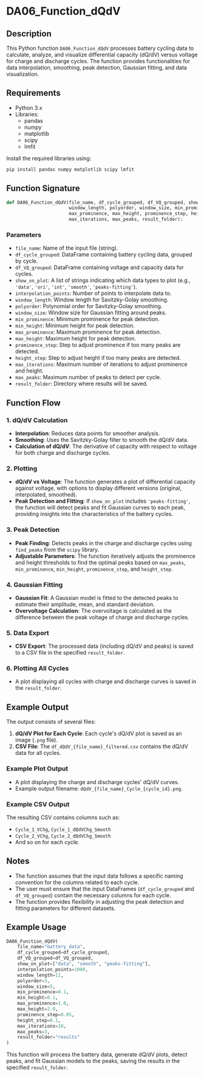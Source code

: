 # DA06_Function_dQdV

## Description

This Python function `DA06_Function_dQdV` processes battery cycling data to calculate, analyze, and visualize differential capacity (dQ/dV) versus voltage for charge and discharge cycles. The function provides functionalities for data interpolation, smoothing, peak detection, Gaussian fitting, and data visualization.

## Requirements

- Python 3.x
- Libraries:
  - pandas
  - numpy
  - matplotlib
  - scipy
  - lmfit

Install the required libraries using:

```bash
pip install pandas numpy matplotlib scipy lmfit
```

## Function Signature

```python
def DA06_Function_dQdV(file_name, df_cycle_grouped, df_VQ_grouped, show_on_plot, interpolation_points, 
                       window_length, polyorder, window_size, min_prominence, min_height, 
                       max_prominence, max_height, prominence_step, height_step, 
                       max_iterations, max_peaks, result_folder):
```

### Parameters

- `file_name`: Name of the input file (string).
- `df_cycle_grouped`: DataFrame containing battery cycling data, grouped by cycle.
- `df_VQ_grouped`: DataFrame containing voltage and capacity data for cycles.
- `show_on_plot`: A list of strings indicating which data types to plot (e.g., `'data'`, `'ori'`, `'int'`, `'smooth'`, `'peaks-fitting'`).
- `interpolation_points`: Number of points to interpolate data to.
- `window_length`: Window length for Savitzky-Golay smoothing.
- `polyorder`: Polynomial order for Savitzky-Golay smoothing.
- `window_size`: Window size for Gaussian fitting around peaks.
- `min_prominence`: Minimum prominence for peak detection.
- `min_height`: Minimum height for peak detection.
- `max_prominence`: Maximum prominence for peak detection.
- `max_height`: Maximum height for peak detection.
- `prominence_step`: Step to adjust prominence if too many peaks are detected.
- `height_step`: Step to adjust height if too many peaks are detected.
- `max_iterations`: Maximum number of iterations to adjust prominence and height.
- `max_peaks`: Maximum number of peaks to detect per cycle.
- `result_folder`: Directory where results will be saved.

## Function Flow

### 1. dQ/dV Calculation

- **Interpolation**: Reduces data points for smoother analysis.
- **Smoothing**: Uses the Savitzky-Golay filter to smooth the dQ/dV data.
- **Calculation of dQ/dV**: The derivative of capacity with respect to voltage for both charge and discharge cycles.

### 2. Plotting

- **dQ/dV vs Voltage**: The function generates a plot of differential capacity against voltage, with options to display different versions (original, interpolated, smoothed).
- **Peak Detection and Fitting**: If `show_on_plot` includes `'peaks-fitting'`, the function will detect peaks and fit Gaussian curves to each peak, providing insights into the characteristics of the battery cycles.

### 3. Peak Detection

- **Peak Finding**: Detects peaks in the charge and discharge cycles using `find_peaks` from the `scipy` library.
- **Adjustable Parameters**: The function iteratively adjusts the prominence and height thresholds to find the optimal peaks based on `max_peaks`, `min_prominence`, `min_height`, `prominence_step`, and `height_step`.

### 4. Gaussian Fitting

- **Gaussian Fit**: A Gaussian model is fitted to the detected peaks to estimate their amplitude, mean, and standard deviation.
- **Overvoltage Calculation**: The overvoltage is calculated as the difference between the peak voltage of charge and discharge cycles.

### 5. Data Export

- **CSV Export**: The processed data (including dQ/dV and peaks) is saved to a CSV file in the specified `result_folder`.

### 6. Plotting All Cycles

- A plot displaying all cycles with charge and discharge curves is saved in the `result_folder`.

## Example Output

The output consists of several files:
1. **dQ/dV Plot for Each Cycle**: Each cycle's dQ/dV plot is saved as an image (`.png` file).
2. **CSV File**: The `df_dQdV_{file_name}_filtered.csv` contains the dQ/dV data for all cycles.

### Example Plot Output

- A plot displaying the charge and discharge cycles' dQ/dV curves.
- Example output filename: `dQdV_{file_name}_Cycle_{cycle_id}.png`.

### Example CSV Output

The resulting CSV contains columns such as:
- `Cycle_1_VChg`, `Cycle_1_dQdVChg_Smooth`
- `Cycle_2_VChg`, `Cycle_2_dQdVChg_Smooth`
- And so on for each cycle.

## Notes

- The function assumes that the input data follows a specific naming convention for the columns related to each cycle.
- The user must ensure that the input DataFrames (`df_cycle_grouped` and `df_VQ_grouped`) contain the necessary columns for each cycle.
- The function provides flexibility in adjusting the peak detection and fitting parameters for different datasets.

## Example Usage

```python
DA06_Function_dQdV(
    file_name="battery_data", 
    df_cycle_grouped=df_cycle_grouped, 
    df_VQ_grouped=df_VQ_grouped, 
    show_on_plot=["data", "smooth", "peaks-fitting"], 
    interpolation_points=1000, 
    window_length=11, 
    polyorder=3, 
    window_size=5, 
    min_prominence=0.1, 
    min_height=0.1, 
    max_prominence=1.0, 
    max_height=2.0, 
    prominence_step=0.05, 
    height_step=0.1, 
    max_iterations=10, 
    max_peaks=3, 
    result_folder="results"
)
```

This function will process the battery data, generate dQ/dV plots, detect peaks, and fit Gaussian models to the peaks, saving the results in the specified `result_folder`.
